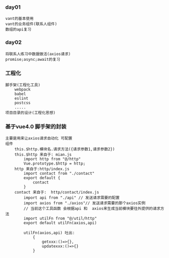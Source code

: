 ### day01
    vant的基本使用
    vant的业务组件(联系人组件)
    数组的api复习

### day02
    将联系人练习中数据做活(axios请求)
    promise;async;await的复习

### 工程化
    脚手架(工程化工具)
        webpack
        babel
        eslint
        postcss
        .....
    项目目录的设计(工程化思想)

### 基于vue4.0 脚手架的封装
    主要是用来让axios请求自动化 可配置
    组件
        this.$http.模块名.请求方法({请求参数1,请求参数2})
        this.$http 来自于: mian.js
            import http from "@/http"
            Vue.prototype.$http = http;
        http 来自于:http/index.js
            import contact from "./contact"
            export default {
                contact
            }
        contact 来自于:  http/contact/index.js
            import api from "./api" // 发送请求需要的配置
            import axios from "./axios"// 发送请求需要的那个axios实例
            // 当前这个工具函数 会根据api 和  axios来生成当前模块要往外提供的请求方法
            import utilFn from "@/util/http"
            export default utilFn(axios,api)

            utilFn(axios,api) 吐出:
                {
                    getxxx:()=>{},
                    updatexxx:()=>{}
                }
